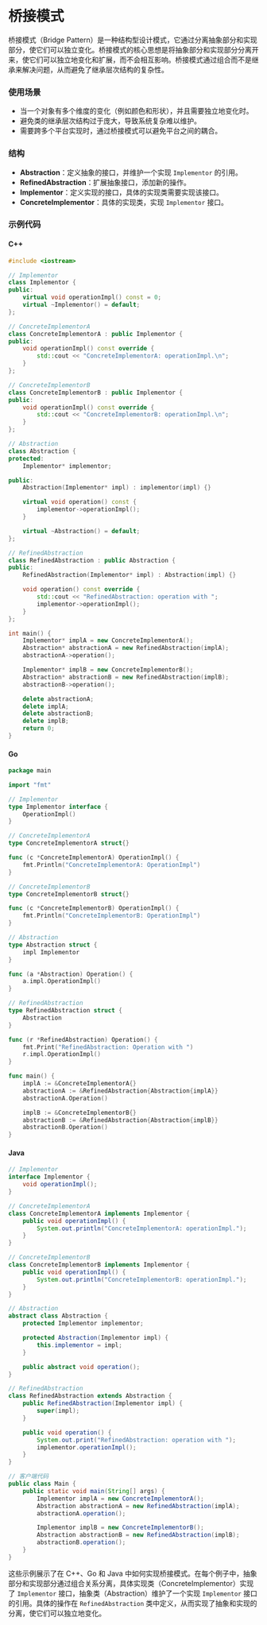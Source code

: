 # 桥接模式

桥接模式（Bridge Pattern）是一种结构型设计模式，它通过分离抽象部分和实现部分，使它们可以独立变化。桥接模式的核心思想是将抽象部分和实现部分分离开来，使它们可以独立地变化和扩展，而不会相互影响。桥接模式通过组合而不是继承来解决问题，从而避免了继承层次结构的复杂性。

### 使用场景
- 当一个对象有多个维度的变化（例如颜色和形状），并且需要独立地变化时。
- 避免类的继承层次结构过于庞大，导致系统复杂难以维护。
- 需要跨多个平台实现时，通过桥接模式可以避免平台之间的耦合。

### 结构
- **Abstraction**：定义抽象的接口，并维护一个实现 `Implementor` 的引用。
- **RefinedAbstraction**：扩展抽象接口，添加新的操作。
- **Implementor**：定义实现的接口，具体的实现类需要实现该接口。
- **ConcreteImplementor**：具体的实现类，实现 `Implementor` 接口。

### 示例代码

#### C++
```cpp
#include <iostream>

// Implementor
class Implementor {
public:
    virtual void operationImpl() const = 0;
    virtual ~Implementor() = default;
};

// ConcreteImplementorA
class ConcreteImplementorA : public Implementor {
public:
    void operationImpl() const override {
        std::cout << "ConcreteImplementorA: operationImpl.\n";
    }
};

// ConcreteImplementorB
class ConcreteImplementorB : public Implementor {
public:
    void operationImpl() const override {
        std::cout << "ConcreteImplementorB: operationImpl.\n";
    }
};

// Abstraction
class Abstraction {
protected:
    Implementor* implementor;

public:
    Abstraction(Implementor* impl) : implementor(impl) {}

    virtual void operation() const {
        implementor->operationImpl();
    }

    virtual ~Abstraction() = default;
};

// RefinedAbstraction
class RefinedAbstraction : public Abstraction {
public:
    RefinedAbstraction(Implementor* impl) : Abstraction(impl) {}

    void operation() const override {
        std::cout << "RefinedAbstraction: operation with ";
        implementor->operationImpl();
    }
};

int main() {
    Implementor* implA = new ConcreteImplementorA();
    Abstraction* abstractionA = new RefinedAbstraction(implA);
    abstractionA->operation();

    Implementor* implB = new ConcreteImplementorB();
    Abstraction* abstractionB = new RefinedAbstraction(implB);
    abstractionB->operation();

    delete abstractionA;
    delete implA;
    delete abstractionB;
    delete implB;
    return 0;
}
```

#### Go
```go
package main

import "fmt"

// Implementor
type Implementor interface {
    OperationImpl()
}

// ConcreteImplementorA
type ConcreteImplementorA struct{}

func (c *ConcreteImplementorA) OperationImpl() {
    fmt.Println("ConcreteImplementorA: OperationImpl")
}

// ConcreteImplementorB
type ConcreteImplementorB struct{}

func (c *ConcreteImplementorB) OperationImpl() {
    fmt.Println("ConcreteImplementorB: OperationImpl")
}

// Abstraction
type Abstraction struct {
    impl Implementor
}

func (a *Abstraction) Operation() {
    a.impl.OperationImpl()
}

// RefinedAbstraction
type RefinedAbstraction struct {
    Abstraction
}

func (r *RefinedAbstraction) Operation() {
    fmt.Print("RefinedAbstraction: Operation with ")
    r.impl.OperationImpl()
}

func main() {
    implA := &ConcreteImplementorA{}
    abstractionA := &RefinedAbstraction{Abstraction{implA}}
    abstractionA.Operation()

    implB := &ConcreteImplementorB{}
    abstractionB := &RefinedAbstraction{Abstraction{implB}}
    abstractionB.Operation()
}
```

#### Java
```java
// Implementor
interface Implementor {
    void operationImpl();
}

// ConcreteImplementorA
class ConcreteImplementorA implements Implementor {
    public void operationImpl() {
        System.out.println("ConcreteImplementorA: operationImpl.");
    }
}

// ConcreteImplementorB
class ConcreteImplementorB implements Implementor {
    public void operationImpl() {
        System.out.println("ConcreteImplementorB: operationImpl.");
    }
}

// Abstraction
abstract class Abstraction {
    protected Implementor implementor;

    protected Abstraction(Implementor impl) {
        this.implementor = impl;
    }

    public abstract void operation();
}

// RefinedAbstraction
class RefinedAbstraction extends Abstraction {
    public RefinedAbstraction(Implementor impl) {
        super(impl);
    }

    public void operation() {
        System.out.print("RefinedAbstraction: operation with ");
        implementor.operationImpl();
    }
}

// 客户端代码
public class Main {
    public static void main(String[] args) {
        Implementor implA = new ConcreteImplementorA();
        Abstraction abstractionA = new RefinedAbstraction(implA);
        abstractionA.operation();

        Implementor implB = new ConcreteImplementorB();
        Abstraction abstractionB = new RefinedAbstraction(implB);
        abstractionB.operation();
    }
}
```

这些示例展示了在 C++、Go 和 Java 中如何实现桥接模式。在每个例子中，抽象部分和实现部分通过组合关系分离，具体实现类（ConcreteImplementor）实现了 `Implementor` 接口，抽象类（Abstraction）维护了一个实现 `Implementor` 接口的引用。具体的操作在 `RefinedAbstraction` 类中定义，从而实现了抽象和实现的分离，使它们可以独立地变化。
